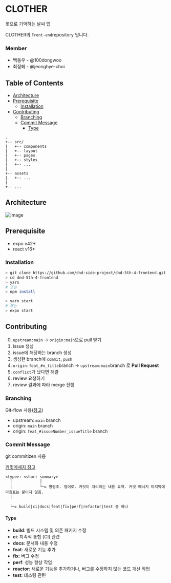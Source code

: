 # CLOTHER 
옷으로 기억하는 날씨 앱 

CLOTHER의 `Front-end`repository 입니다.

### Member

- 백동우 - @100dongwoo
- 최정혜 - @jeonghye-choi

## Table of Contents

- [Architecture](#architecture)
- [Prerequisite](#prerequisite)
  - [Installation](#installation)
- [Contributing](#contributing)
  - [Branching](#branching)
  - [Commit Message](#commit-message)
    - [Type](#type)

```
.
+-- src/
|   +-- components
|   +-- layout
|   +-- pages
|   +-- styles
|   +-- ...
|
+-- assets
|   +-- ...
|
+-- ...
```

## Architecture
![image](https://user-images.githubusercontent.com/33304833/127309904-c5bc6731-3bf0-478f-9fe1-511337fc5bcc.png)


## Prerequisite

- expo v42+
- react v16+

### Installation

```bash
> git clone https://github.com/dnd-side-project/dnd-5th-4-frontend.git
> cd dnd-5th-4-frontend
> yarn
# 또는
> npm install

> yarn start
# 또는
> expo start
```






## Contributing

0. `upstream:main` -> `origin:main`으로 pull 받기
1. issue 생성
2. issue에 해당하는 branch 생성
3. 생성한 branch에 `commit`, `push`
4. `origin:feat_#n_title`branch -> `upstream:main`branch 로 **Pull Request**
5. `conflict`가 났다면 해결
6. review 요청하기
7. review 결과에 따라 merge 진행


### Branching

Git-flow 사용([참고](https://techblog.woowahan.com/2553/))

- upstream: `main` branch
- origin: `main` branch
- origin: `feat_#issueNumber_issueTitle` branch


### Commit Message

git commitizen 사용

[커밋메세지 참고](https://meetup.toast.com/posts/106)

```
<type>: <short summary>
  │            │
  │            └─⫸ 명령조. 영어로. 커밋이 처리하는 내용 요약. 커밋 메시지 마지막에 마침표는 붙이지 않음.
  │

  └─⫸ build|ci|docs|feat|fix|perf|refactor|test 중 하나
```

#### Type

- **build**: 빌드 시스템 및 의존 패키지 수정
- **ci**: 지속적 통합 (CI) 관련
- **docs**: 문서화 내용 수정
- **feat**: 새로운 기능 추가
- **fix**: 버그 수정
- **perf**: 성능 향상 작업
- **reactor**: 새로운 기능을 추가하거나, 버그를 수정하지 않는 코드 개선 작업
- **test**: 테스팅 관련





